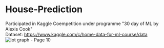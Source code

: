 # House-Prediction
Participated in Kaggle Coempetition under programme "30 day of ML by Alexis Cook" <br>
Dataset: https://www.kaggle.com/c/home-data-for-ml-course/data
![iot graph - Page 10](https://user-images.githubusercontent.com/36697112/132756645-6db3fdd7-4ab9-4b36-9ad9-7b2f05f25cce.png)
